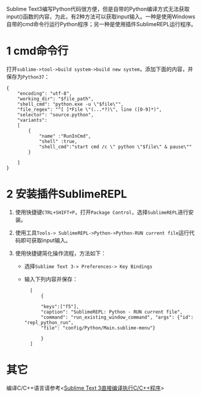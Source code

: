 Sublime Text3编写Python代码很方便，但是自带的Python编译方式无法获取input()函数的内容，为此，有2种方法可以获取input输入。一种是使用Windows自带的cmd命令行运行Python程序；另一种是使用插件SublimeREPL运行程序。

# 1 cmd命令行

打开`sublime->tool->build system->build new system`，添加下面的内容，并保存为`Python37`：

    {
        "encoding": "utf-8",
        "working_dir": "$file_path",
        "shell_cmd": "python.exe -u \"$file\"",
        "file_regex": "^[ ]*File \"(...*?)\", line ([0-9]*)",
        "selector": "source.python",
        "variants":
        [
            {
                "name" :"RunInCmd",
                "shell" :true,
                "shell_cmd":"start cmd /c \" python \"$file\" & pause\""
            }

        ]
    }

# 2 安装插件SublimeREPL

1. 使用快捷键`CTRL+SHIFT+P`，打开`Package Control`，选择`SublimeREPL`进行安装。

2. 使用工具`Tools-> SublimeREPL->Python->Python-RUN current file`运行代码即可获取input输入。

3. 使用快捷键简化操作流程，方法如下：

    * 选择`Sublime Text 3-> Preferences-> Key Bindings`

    * 输入下列内容并保存：

            [
                {

                "keys":["f5"],
                "caption": "SublimeREPL: Python - RUN current file",
                "command": "run_existing_window_command", "args": {"id": "repl_python_run",
                "file": "config/Python/Main.sublime-menu"}

                }
            ]

# 其它

编译C/C++语言请参考<[Sublime Text 3直接编译执行C/C++程序](https://blog.csdn.net/shenwanjiang111/article/details/53728941)>